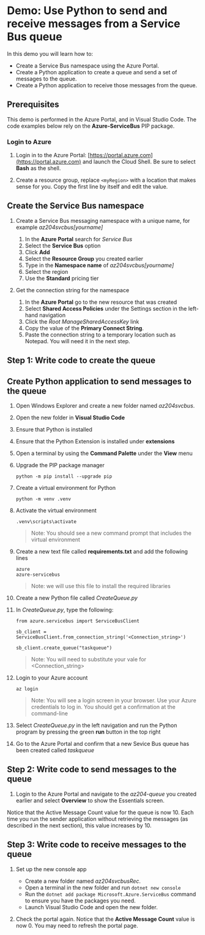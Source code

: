 
# Demo: Use Python to send and receive messages from a Service Bus queue

In this demo you will learn how to:

* Create a Service Bus namespace using the Azure Portal.
* Create a Python application to create a queue and send a set of messages to the queue.
* Create a Python application to receive those messages from the queue.


## Prerequisites

This demo is performed in the Azure Portal, and in Visual Studio Code. The code examples below rely on the **Azure-ServiceBus** PIP package.


### Login to Azure

1. Login in to the Azure Portal: [https://portal.azure.com](https://portal.azure.com) and launch the Cloud Shell. Be sure to select **Bash** as the shell.

1. Create a resource group, replace `<myRegion>` with a location that makes sense for you. Copy the first line by itself and edit the value.


## Create the Service Bus namespace

1. Create a Service Bus messaging namespace with a unique name, for example _az204svcbus[yourname]_ 
   
   1. In the **Azure Portal** search for _Service Bus_ 
   1. Select the **Service Bus** option
   1. Click **Add**
   1. Select the **Resource Group** you created earlier
   1. Type in the **Namespace name** of _az204svcbus[yourname]_ 
   1. Select the region
   1. Use the **Standard** pricing tier

1. Get the connection string for the namespace

   1. In the **Azure Portal** go to the new resource that was created
   1. Select **Shared Access Policies** under the Settings section in the left-hand navigation
   1. Click the _Root ManageSharedAccessKey_ link
   1. Copy the value of the **Primary Connect String**.  
   1. Paste the connection string to a temporary location such as Notepad. You will need it in the next step.

## Step 1: Write code to create the queue

## Create Python application to send messages to the queue

1. Open Windows Explorer and create a new folder named *az204svcbus*.

1. Open the new folder in **Visual Studio Code**

1. Ensure that Python is installed

1. Ensure that the Python Extension is installed under **extensions** 

1. Open a terminal by using the **Command Palette** under the **View** menu

1. Upgrade the PIP package manager 
    ```
    python -m pip install --upgrade pip
    ```
1. Create a virtual environment for Python
    ```
    python -m venv .venv
    ```
1.  Activate the virtual environment
    ```
    .venv\scripts\activate
    ```
    >Note: You should see a new command prompt that includes the virtual environment

1. Create a new text file called **requirements.txt** and add the following lines
    ```
    azure
    azure-servicebus
    ```
    >Note: we will use this file to install the required libraries
    
1. Create a new Python file called *CreateQueue.py*

1. In *CreateQueue.py*, type the following:

    ```
    from azure.servicebus import ServiceBusClient

    sb_client = ServiceBusClient.from_connection_string('<Connection_string>')

    sb_client.create_queue("taskqueue")
    ```
    >Note: You will need to substitute your vale for <Connection_string> 
    
1. Login to your Azure account
    ```
    az login
    ```
    >Note: You will see a login screen in your browser. Use your Azure credentials to log in.  You should get a confirmation at the command-line
    
1.  Select _CreateQueue.py_ in the left navigation and run the Python program by pressing the green **run** button in the top right

1.  Go to the Azure Portal and confirm that a new Sevice Bus queue has been created called _taskqueue_


## Step 2: Write code to send messages to the queue

1. Login to the Azure Portal and navigate to the *az204-queue* you created earlier and select **Overview** to show the Essentials screen. 

Notice that the Active Message Count value for the queue is now 10. Each time you run the sender application without retrieving the messages (as described in the next section), this value increases by 10. 


## Step 3: Write code to receive messages to the queue

1. Set up the new console app
    * Create a new folder named *az204svcbusRec*.
    * Open a terminal in the new folder and run `dotnet new console`
    * Run the `dotnet add package Microsoft.Azure.ServiceBus` command to ensure you have the packages you need.
    * Launch Visual Studio Code and open the new folder.



1. Check the portal again. Notice that the **Active Message Count** value is now 0. You may need to refresh the portal page.


